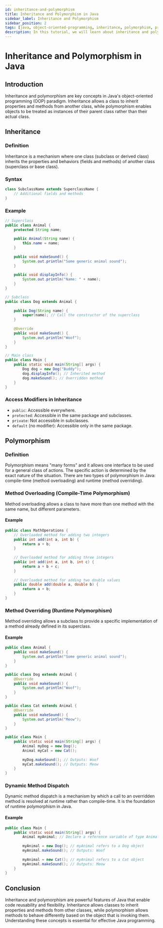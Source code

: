 ```yaml
---
id: inheritance-and-polymorphism
title: Inheritance and Polymorphism in Java
sidebar_label: Inheritance and Polymorphism
sidebar_position: 2
tags: [java, object-oriented-programming, inheritance, polymorphism, programming, java inheritance, java polymorphism]
description: In this tutorial, we will learn about inheritance and polymorphism in Java. We will learn about how to create subclasses and superclasses, how to use inheritance to reuse code, and how to use polymorphism to create flexible and extensible code in Java.
---
```


# Inheritance and Polymorphism in Java

## Introduction

Inheritance and polymorphism are key concepts in Java's object-oriented programming (OOP) paradigm. Inheritance allows a class to inherit properties and methods from another class, while polymorphism enables objects to be treated as instances of their parent class rather than their actual class.

## Inheritance

### Definition

Inheritance is a mechanism where one class (subclass or derived class) inherits the properties and behaviors (fields and methods) of another class (superclass or base class).

### Syntax

```java
class SubclassName extends SuperclassName {
    // Additional fields and methods
}
```

### Example

```java
// Superclass
public class Animal {
    protected String name;
    
    public Animal(String name) {
        this.name = name;
    }
    
    public void makeSound() {
        System.out.println("Some generic animal sound");
    }
    
    public void displayInfo() {
        System.out.println("Name: " + name);
    }
}

// Subclass
public class Dog extends Animal {
    
    public Dog(String name) {
        super(name); // Call the constructor of the superclass
    }
    
    @Override
    public void makeSound() {
        System.out.println("Woof");
    }
}

// Main class
public class Main {
    public static void main(String[] args) {
        Dog dog = new Dog("Buddy");
        dog.displayInfo(); // Inherited method
        dog.makeSound(); // Overridden method
    }
}
```

### Access Modifiers in Inheritance

- `public`: Accessible everywhere.
- `protected`: Accessible in the same package and subclasses.
- `private`: Not accessible in subclasses.
- `default` (no modifier): Accessible only in the same package.

## Polymorphism

### Definition

Polymorphism means "many forms" and it allows one interface to be used for a general class of actions. The specific action is determined by the exact nature of the situation. There are two types of polymorphism in Java: compile-time (method overloading) and runtime (method overriding).

### Method Overloading (Compile-Time Polymorphism)

Method overloading allows a class to have more than one method with the same name, but different parameters.

#### Example

```java
public class MathOperations {
    // Overloaded method for adding two integers
    public int add(int a, int b) {
        return a + b;
    }
    
    // Overloaded method for adding three integers
    public int add(int a, int b, int c) {
        return a + b + c;
    }
    
    // Overloaded method for adding two double values
    public double add(double a, double b) {
        return a + b;
    }
}
```

### Method Overriding (Runtime Polymorphism)

Method overriding allows a subclass to provide a specific implementation of a method already defined in its superclass.

#### Example

```java
public class Animal {
    public void makeSound() {
        System.out.println("Some generic animal sound");
    }
}

public class Dog extends Animal {
    @Override
    public void makeSound() {
        System.out.println("Woof");
    }
}

public class Cat extends Animal {
    @Override
    public void makeSound() {
        System.out.println("Meow");
    }
}

public class Main {
    public static void main(String[] args) {
        Animal myDog = new Dog();
        Animal myCat = new Cat();
        
        myDog.makeSound(); // Outputs: Woof
        myCat.makeSound(); // Outputs: Meow
    }
}
```

### Dynamic Method Dispatch

Dynamic method dispatch is a mechanism by which a call to an overridden method is resolved at runtime rather than compile-time. It is the foundation of runtime polymorphism in Java.

#### Example

```java
public class Main {
    public static void main(String[] args) {
        Animal myAnimal; // Declare a reference variable of type Animal
        
        myAnimal = new Dog(); // myAnimal refers to a Dog object
        myAnimal.makeSound(); // Outputs: Woof
        
        myAnimal = new Cat(); // myAnimal refers to a Cat object
        myAnimal.makeSound(); // Outputs: Meow
    }
}
```

## Conclusion

Inheritance and polymorphism are powerful features of Java that enable code reusability and flexibility. Inheritance allows classes to inherit properties and methods from other classes, while polymorphism allows methods to behave differently based on the object that is invoking them. Understanding these concepts is essential for effective Java programming.
